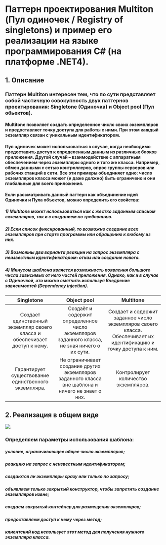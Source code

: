 # Паттерн проектирования Multiton (Пул одиночек / Registry of singletons) и пример его реализации на языке программирования C# (на платформе .NET4).

## 1. Описание

### Паттерн Multiton интересен тем, что по сути представляет собой частичную совокупность двух паттернов проектирования: Singletone (Одиночка) и Object pool (Пул обьектов).
#### Multitone позволяет создать определенное число своих экземпляров и предоставляет точку доступа для работы с ними. При этом каждый экземпляр связан с уникальным идентификатором.
#### Пул одиночек может использоваться в случае, когда необходимо предоставить доступ к определенным данным из различных блоков приложения. Другой случай – взаимодействие с аппаратным обеспечением через экземпляры одного и того же класса. Например, обмен данными с сетью контроллеров, опрос группы серверов или рабочих станций в сети. Все эти примеры объединяет одно: число экземпляров класса может (и даже должно) быть ограничено и они глобальные для всего приложения.
#### Если рассматривать данный паттерн как объединение идей Одиночки и Пула объектов, можно определить его свойства:
  #####   1) Multitone может использоваться как с жестко заданным списком экземпляров, так и с созданием по требованию.
  #####   2) Если список фиксированный, то возможно создание всех экземпляров при старте программы или обращению к любому из них.
  #####   3) Возможны два варианта реакции на запрос экземпляра с неизвестным идентификатором: отказ или создание нового.
  #####   4) Минусом шаблона является возможность появления большого числа зависимых от него частей приложения. Однако, как и в случае с        Одиночкой, это можно смягчить используя Внедрение зависимостей (Dependency injection).

| Singletone | Object pool | Multitone |
| :------: | :------: | :------: |
| Создает единственный экземпляр своего класса и обеспечивает доступ к нему. | Создаёт и содержит определенное число экземпляров заданного класса, не зная ничего о их сути. | Создает и содержит заданное число экземпляров своего класса. Обеспечивает их идентификацию и точку доступа к ним. |
| Гарантирует существование единственного экземпляра. | Не ограничивает создание других экземпляров заданного класса вне шаблона и ничего не знает о них. | Контролирует количество экземпляров. |

## 2. Реализация в общем виде

![.](https://github.com/Nikita-Ivanov347/Hub/blob/master/Multitone.png)

### Определяем параметры использования шаблона:
  #####   условие, ограничивающее общее число экземпляров;
  #####   реакцию на запрос с неизвестным идентификатором;
  #####   создаются ли экземпляры сразу или только по запросу;
  #####   объявляем только закрытый конструктор, чтобы запретить создание экземпляров извне;
  #####   создаем закрытый контейнер для размещения экземпляров;
  #####   предоставляем доступ к нему через метод;
  #####   клиентский код использует этот метод для получения нужного экземпляра класса.
